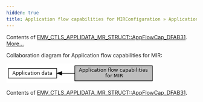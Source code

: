 ```yaml
---
hidden: true
title: Application flow capabilities for MIRConfiguration » Application data
---
```


Contents of <a href="group___d_e_f___c_o_n_f___a_p_p_l_i.md#a2ecdf1dde8e274003bee99e35551f0e8">EMV_CTLS_APPLIDATA_MR_STRUCT::AppFlowCap_DFAB31</a>. [More\...](#details)

Collaboration diagram for Application flow capabilities for MIR:

![](group___d_e_f___f_l_o_w___m_r.png)

Contents of <a href="group___d_e_f___c_o_n_f___a_p_p_l_i.md#a2ecdf1dde8e274003bee99e35551f0e8">EMV_CTLS_APPLIDATA_MR_STRUCT::AppFlowCap_DFAB31</a>.

